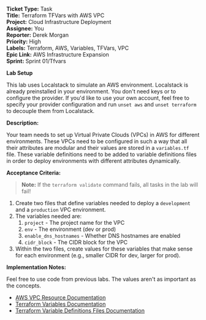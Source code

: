 **Ticket Type:** Task  
**Title:** Terraform TFVars with AWS VPC  
**Project:** Cloud Infrastructure Deployment  
**Assignee:** You  
**Reporter:** Derek Morgan  
**Priority:** High  
**Labels:** Terraform, AWS, Variables, TFVars, VPC  
**Epic Link:** AWS Infrastructure Expansion  
**Sprint:** Sprint 01/Tfvars

**Lab Setup**

This lab uses Localstack to simulate an AWS environment. Localstack is already preinstalled in your environment. You don't need keys or to configure the provider. If you'd like to use your own account, feel free to specify your provider configuration and run `unset aws` and `unset terraform` to decouple them from Localstack.

**Description:**

Your team needs to set up Virtual Private Clouds (VPCs) in AWS for different environments. These VPCs need to be configured in such a way that all their attributes are modular and their values are stored in a `variables.tf` file. These variable definitions need to be added to variable definitions files in order to deploy environments with different attributes dynamically.

**Acceptance Criteria:**

> **Note:** If the `terraform validate` command fails, all tasks in the lab will fail!

1. Create two files that define variables needed to deploy a `development` and a `production` VPC environment.   
2. The variables needed are:   
   1. `project` - The project name for the VPC  
   2. `env` - The environment (dev or prod)  
   3. `enable_dns_hostnames` - Whether DNS hostnames are enabled  
   4. `cidr_block` - The CIDR block for the VPC  
3. Within the two files, create values for these variables that make sense for each environment (e.g., smaller CIDR for dev, larger for prod). 

**Implementation Notes:**

Feel free to use code from previous labs. The values aren't as important as the concepts. 

- <a href="https://registry.terraform.io/providers/hashicorp/aws/latest/docs/resources/vpc" target="_blank">AWS VPC Resource Documentation</a>  
- <a href="https://developer.hashicorp.com/terraform/language/values/variables" target="_blank">Terraform Variables Documentation</a>  
- <a href="https://developer.hashicorp.com/terraform/language/values/variables#variable-definitions-tfvars-files" target="_blank">Terraform Variable Definitions Files Documentation</a>
